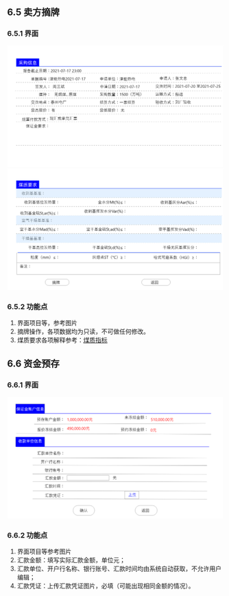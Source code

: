 
## 6.5 卖方摘牌
### 6.5.1 界面
![卖方摘牌](img/6.5&6.6/卖方摘牌.png)
![卖方摘牌-2](img/6.5&6.6/卖方摘牌-2.png)
### 6.5.2 功能点
1. 界面项目等，参考图片
2. 摘牌操作，各项数据均为只读，不可做任何修改。
3. 煤质要求各项解释参考：[煤质指标](../补充/煤质指标.MD)

## 6.6 资金预存
### 6.6.1 界面
![资金预存](img/6.5&6.6/资金预存.png)
### 6.6.2 功能点
1. 界面项目等参考图片
2. 汇款金额：填写实际汇款金额，单位元；
3. 汇款单位、开户行名称、银行账号、汇款时间均由系统自动获取，不允许用户编辑；
4. 汇款凭证：上传汇款凭证图片，必填（可能出现相同金额的情况）。
